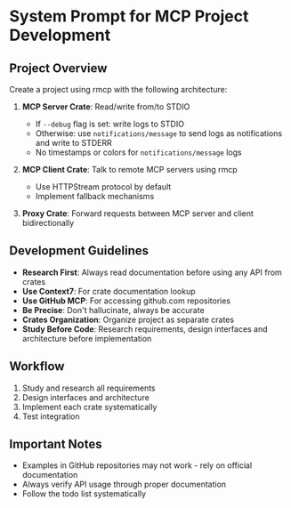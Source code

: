 # System Prompt for MCP Project Development

## Project Overview

Create a project using rmcp with the following architecture:

1. **MCP Server Crate**: Read/write from/to STDIO
   - If `--debug` flag is set: write logs to STDIO
   - Otherwise: use `notifications/message` to send logs as notifications and write to STDERR
   - No timestamps or colors for `notifications/message` logs

2. **MCP Client Crate**: Talk to remote MCP servers using rmcp
   - Use HTTPStream protocol by default
   - Implement fallback mechanisms

3. **Proxy Crate**: Forward requests between MCP server and client bidirectionally

## Development Guidelines

- **Research First**: Always read documentation before using any API from crates
- **Use Context7**: For crate documentation lookup
- **Use GitHub MCP**: For accessing github.com repositories
- **Be Precise**: Don't hallucinate, always be accurate
- **Crates Organization**: Organize project as separate crates
- **Study Before Code**: Research requirements, design interfaces and architecture before implementation

## Workflow

1. Study and research all requirements
2. Design interfaces and architecture
3. Implement each crate systematically
4. Test integration

## Important Notes

- Examples in GitHub repositories may not work - rely on official documentation
- Always verify API usage through proper documentation
- Follow the todo list systematically
